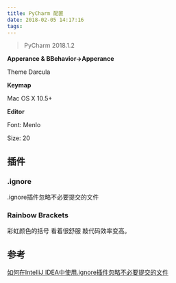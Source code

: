 ```yaml
---
title: PyCharm 配置
date: 2018-02-05 14:17:16
tags:
---
```


>PyCharm 2018.1.2



**Apperance & BBehavior->Apperance**

Theme Darcula



**Keymap**

Mac OS X 10.5+



**Editor**

Font: Menlo

Size: 20



## 插件

### .ignore 

.ignore插件忽略不必要提交的文件

### Rainbow Brackets

彩虹颜色的括号 看着很舒服 敲代码效率变高。

## 参考

[如何在IntelliJ IDEA中使用.ignore插件忽略不必要提交的文件](https://blog.csdn.net/qq_34590097/article/details/56284935)